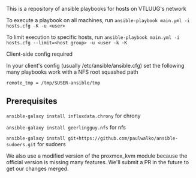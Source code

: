 This is a repository of ansible playbooks for hosts on VTLUUG's network


To execute a playbook on all machines, run 
```ansible-playbook main.yml -i hosts.cfg -K -u <user>```


To limit execution to specific hosts, run
```ansible-playbook main.yml -i hosts.cfg --limit=<host group> -u <user -k -K```

Client-side config required

In your client's config (usually /etc/ansible/ansible.cfg) set the following many playbooks work with a NFS root squashed path

```remote_tmp = /tmp/$USER-ansible/tmp```

## Prerequisites

```ansible-galaxy install influxdata.chrony``` for chrony

```ansible-galaxy install geerlingguy.nfs``` for nfs

```ansible-galaxy install git+https://github.com/paulwalko/ansible-sudoers.git``` for sudoers


We also use a modified version of the proxmox_kvm module because the official version is missing many features. We'll submit a PR in the future to get our changes merged.
